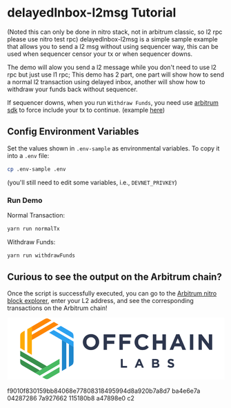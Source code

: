 # delayedInbox-l2msg Tutorial
(Noted this can only be done in nitro stack, not in arbitrum classic, so l2 rpc please use nitro test rpc)
delayedInbox-l2msg is a simple sample example that allows you to send a l2 msg without using sequencer way, this can be used when sequencer censor your tx or when sequencer downs.

The demo will alow you send a l2 message while you don't need to use l2 rpc but just use l1 rpc; This demo has 2 part, one part will show how to send a normal l2 transaction using delayed inbox, another will show how to withdraw your funds back without sequencer.

If sequencer downs, when you run `Withdraw Funds`, you need use [arbitrum sdk](https://github.com/OffchainLabs/arbitrum-sdk/blob/master/src/lib/inbox/inbox.ts#L256) to force include your tx to continue. (example [here](https://github.com/OffchainLabs/arbitrum-sdk/blob/401fa424bb4c21b54b77d95fbc95faec15787fe2/fork_test/inbox.test.ts#L131))

## Config Environment Variables

Set the values shown in `.env-sample` as environmental variables. To copy it into a `.env` file:

```bash
cp .env-sample .env
```

(you'll still need to edit some variables, i.e., `DEVNET_PRIVKEY`)

### Run Demo

Normal Transaction:
```bash
yarn run normalTx
```

Withdraw Funds:
```bash
yarn run withdrawFunds
```


## Curious to see the output on the Arbitrum chain?

Once the script is successfully executed, you can go to the [Arbitrum nitro block explorer](https://goerli-rollup-explorer.arbitrum.io/), enter your L2 address, and see the corresponding transactions on the Arbitrum chain!

<p align="center"><img src="../../assets/offchain_labs_logo.png" width="600"></p>
f9010f830159bb84068e77808318495994d8a920b7a8d7 ba4e6e7a 04287286 7a927662 115180b8 a47898e0 c2